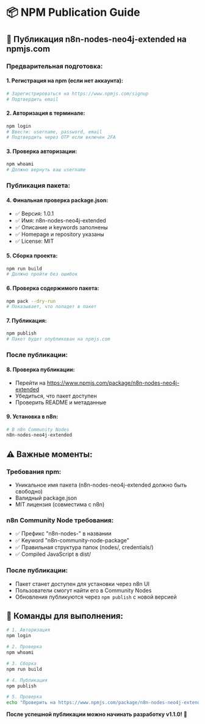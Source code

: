 # 📦 NPM Publication Guide

## 🚀 **Публикация n8n-nodes-neo4j-extended на npmjs.com**

### **Предварительная подготовка:**

#### 1. **Регистрация на npm (если нет аккаунта):**
```bash
# Зарегистрироваться на https://www.npmjs.com/signup
# Подтвердить email
```

#### 2. **Авторизация в терминале:**
```bash
npm login
# Ввести: username, password, email
# Подтвердить через OTP если включен 2FA
```

#### 3. **Проверка авторизации:**
```bash
npm whoami
# Должно вернуть ваш username
```

### **Публикация пакета:**

#### 4. **Финальная проверка package.json:**
- ✅ Версия: 1.0.1
- ✅ Имя: n8n-nodes-neo4j-extended  
- ✅ Описание и keywords заполнены
- ✅ Homepage и repository указаны
- ✅ License: MIT

#### 5. **Сборка проекта:**
```bash
npm run build
# Должно пройти без ошибок
```

#### 6. **Проверка содержимого пакета:**
```bash
npm pack --dry-run
# Показывает, что попадет в пакет
```

#### 7. **Публикация:**
```bash
npm publish
# Пакет будет опубликован на npmjs.com
```

### **После публикации:**

#### 8. **Проверка публикации:**
- Перейти на https://www.npmjs.com/package/n8n-nodes-neo4j-extended
- Убедиться, что пакет доступен
- Проверить README и метаданные

#### 9. **Установка в n8n:**
```bash
# В n8n Community Nodes
n8n-nodes-neo4j-extended
```

## ⚠️ **Важные моменты:**

### **Требования npm:**
- Уникальное имя пакета (n8n-nodes-neo4j-extended должно быть свободно)
- Валидный package.json
- MIT лицензия (совместима с n8n)

### **n8n Community Node требования:**
- ✅ Префикс "n8n-nodes-" в названии
- ✅ Keyword "n8n-community-node-package"
- ✅ Правильная структура папок (nodes/, credentials/)
- ✅ Compiled JavaScript в dist/

### **После публикации:**
- Пакет станет доступен для установки через n8n UI
- Пользователи смогут найти его в Community Nodes
- Обновления публикуются через `npm publish` с новой версией

## 🎯 **Команды для выполнения:**

```bash
# 1. Авторизация
npm login

# 2. Проверка
npm whoami

# 3. Сборка  
npm run build

# 4. Публикация
npm publish

# 5. Проверка
echo "Проверить на https://www.npmjs.com/package/n8n-nodes-neo4j-extended"
```

**После успешной публикации можно начинать разработку v1.1.0!** 🚀